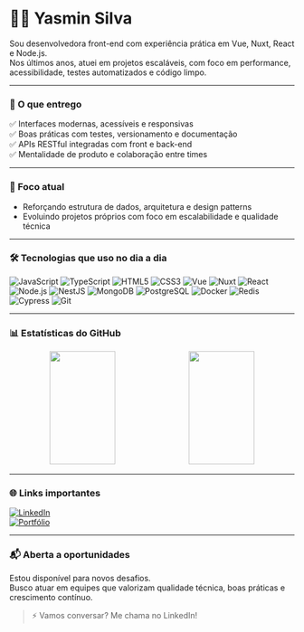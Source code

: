 # 👩‍💻 Yasmin Silva

Sou desenvolvedora front-end com experiência prática em Vue, Nuxt, React e Node.js.  
Nos últimos anos, atuei em projetos escaláveis, com foco em performance, acessibilidade, testes automatizados e código limpo.

---

### 💼 O que entrego

✅ Interfaces modernas, acessíveis e responsivas  
✅ Boas práticas com testes, versionamento e documentação  
✅ APIs RESTful integradas com front e back-end  
✅ Mentalidade de produto e colaboração entre times

---

### 🎯 Foco atual

- Reforçando estrutura de dados, arquitetura e design patterns  
- Evoluindo projetos próprios com foco em escalabilidade e qualidade técnica  

---

### 🛠️ Tecnologias que uso no dia a dia

![JavaScript](https://img.shields.io/badge/-JavaScript-F7DF1E?style=flat&logo=javascript&logoColor=000)
![TypeScript](https://img.shields.io/badge/-TypeScript-3178C6?style=flat&logo=typescript&logoColor=white)
![HTML5](https://img.shields.io/badge/-HTML5-E34F26?style=flat&logo=html5&logoColor=white)
![CSS3](https://img.shields.io/badge/-CSS3-1572B6?style=flat&logo=css3&logoColor=white)
![Vue](https://img.shields.io/badge/-Vue-35495E?style=flat&logo=vue.js&logoColor=4FC08D)
![Nuxt](https://img.shields.io/badge/-Nuxt-00DC82?style=flat&logo=nuxt.js&logoColor=white)
![React](https://img.shields.io/badge/-React-20232A?style=flat&logo=react&logoColor=61DAFB)
![Node.js](https://img.shields.io/badge/-Node.js-339933?style=flat&logo=node.js&logoColor=white)
![NestJS](https://img.shields.io/badge/-Nest.js-E0234E?style=flat&logo=nestjs&logoColor=white)
![MongoDB](https://img.shields.io/badge/-MongoDB-47A248?style=flat&logo=mongodb&logoColor=white)
![PostgreSQL](https://img.shields.io/badge/-PostgreSQL-336791?style=flat&logo=postgresql&logoColor=white)
![Docker](https://img.shields.io/badge/-Docker-2496ED?style=flat&logo=docker&logoColor=white)
![Redis](https://img.shields.io/badge/-Redis-DC382D?style=flat&logo=redis&logoColor=white)
![Cypress](https://img.shields.io/badge/-Cypress-17202C?style=flat&logo=cypress&logoColor=white)
![Git](https://img.shields.io/badge/-Git-F05032?style=flat&logo=git&logoColor=white)

---
### 📊 Estatísticas do GitHub

<p align="center">
  <img width="48%" height="200" src="https://github-readme-stats.vercel.app/api?username=yasminxs3&show_icons=true&theme=tokyonight" />
  <img width="48%" height="200" src="https://github-readme-stats.vercel.app/api/top-langs/?username=yasminxs3&layout=compact&theme=tokyonight&card_width=320" />
</p>

---
### 🌐 Links importantes

[![LinkedIn](https://img.shields.io/badge/-LinkedIn-0077B5?style=flat&logo=linkedin&logoColor=white)](https://www.linkedin.com/in/yasmin-silva-x)  
[![Portfólio](https://img.shields.io/badge/-Portfólio-000000?style=flat&logo=vercel&logoColor=white)](https://portfolio-yasminxs3s-projects.vercel.app/)

---

### 📬 Aberta a oportunidades

Estou disponível para novos desafios.  
Busco atuar em equipes que valorizam qualidade técnica, boas práticas e crescimento contínuo.

> ⚡ Vamos conversar? Me chama no LinkedIn!
